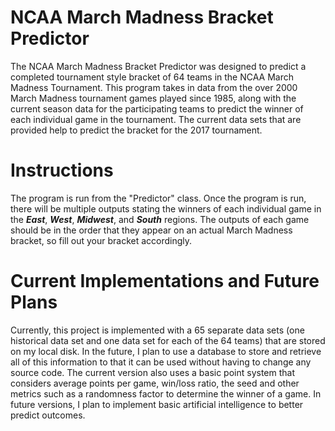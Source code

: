 # NCAA March Madness Bracket Predictor
The NCAA March Madness Bracket Predictor was designed to predict a completed tournament style bracket of 64 teams in the NCAA March Madness Tournament. This program takes in data from the over 2000 March Madness tournament games played since 1985, along with the current season data for the participating teams to predict the winner of each individual game in the tournament. The current data sets that are provided help to predict the bracket for the 2017 tournament. 

# Instructions
The program is run from the "Predictor" class. Once the program is run, there will be multiple outputs stating the winners of each individual game in the ***East***, ***West***, ***Midwest***, and ***South*** regions. The outputs of each game should be in the order that they appear on an actual March Madness bracket, so fill out your bracket accordingly.

# Current Implementations and Future Plans
Currently, this project is implemented with a 65 separate data sets (one historical data set and one data set for each of the 64 teams) that are stored on my local disk. In the future, I plan to use a database to store and retrieve all of this information to that it can be used without having to change any source code.
The current version also uses a basic point system that considers average points per game, win/loss ratio, the seed and other metrics such as a randomness factor to determine the winner of a game. In future versions, I plan to implement basic artificial intelligence to better predict outcomes.
